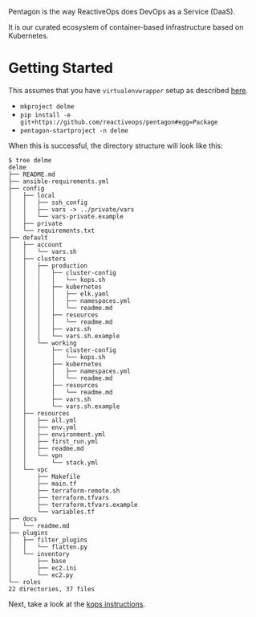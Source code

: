 Pentagon is the way ReactiveOps does DevOps as a Service (DaaS).

It is our curated ecosystem of container-based infrastructure based on Kubernetes.

# Getting Started

This assumes that you have `virtualenvwrapper` setup as described [here](virtualenv.md).

* `mkproject delme`
* `pip install -e git+https://github.com/reactiveops/pentagon#egg=Package`
* `pentagon-startproject -n delme`

When this is successful, the directory structure will look like this:
```    
$ tree delme
delme
├── README.md
├── ansible-requirements.yml
├── config
│   ├── local
│   │   ├── ssh_config
│   │   ├── vars -> ../private/vars
│   │   └── vars-private.example
│   ├── private
│   └── requirements.txt
├── default
│   ├── account
│   │   └── vars.sh
│   ├── clusters
│   │   ├── production
│   │   │   ├── cluster-config
│   │   │   │   └── kops.sh
│   │   │   ├── kubernetes
│   │   │   │   ├── elk.yaml
│   │   │   │   ├── namespaces.yml
│   │   │   │   └── readme.md
│   │   │   ├── resources
│   │   │   │   └── readme.md
│   │   │   ├── vars.sh
│   │   │   └── vars.sh.example
│   │   └── working
│   │       ├── cluster-config
│   │       │   └── kops.sh
│   │       ├── kubernetes
│   │       │   ├── namespaces.yml
│   │       │   └── readme.md
│   │       ├── resources
│   │       │   └── readme.md
│   │       ├── vars.sh
│   │       └── vars.sh.example
│   ├── resources
│   │   ├── all.yml
│   │   ├── env.yml
│   │   ├── environment.yml
│   │   ├── first_run.yml
│   │   ├── readme.md
│   │   └── vpn
│   │       └── stack.yml
│   └── vpc
│       ├── Makefile
│       ├── main.tf
│       ├── terraform-remote.sh
│       ├── terraform.tfvars
│       ├── terraform.tfvars.example
│       └── variables.tf
├── docs
│   └── readme.md
├── plugins
│   ├── filter_plugins
│   │   └── flatten.py
│   └── inventory
│       ├── base
│       ├── ec2.ini
│       └── ec2.py
└── roles
22 directories, 37 files
```

Next, take a look at the [kops instructions](kops.md).
